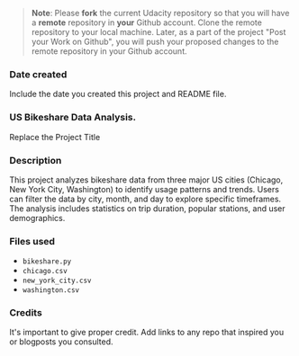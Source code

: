 >**Note**: Please **fork** the current Udacity repository so that you will have a **remote** repository in **your** Github account. Clone the remote repository to your local machine. Later, as a part of the project "Post your Work on Github", you will push your proposed changes to the remote repository in your Github account.

### Date created
Include the date you created this project and README file.

### US Bikeshare Data Analysis.
Replace the Project Title

### Description
This project analyzes bikeshare data from three major US cities (Chicago, New York City, Washington) to identify usage patterns and trends. Users can filter the data by city, month, and day to explore specific timeframes. The analysis includes statistics on trip duration, popular stations, and user demographics.


### Files used
- `bikeshare.py`
- `chicago.csv`
- `new_york_city.csv`
- `washington.csv`

### Credits
It's important to give proper credit. Add links to any repo that inspired you or blogposts you consulted.

